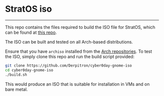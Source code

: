 # StratOS iso
---
This repo contains the files required to build the ISO file for StratOS, which can be found at [this repo](https://github.com/StratOS-Linux/StratOS-iso).

The ISO can be built and tested on all Arch-based distributions. 

Ensure that you have `archiso` installed from the [Arch repositories](https://archlinux.org/packages/extra/any/archiso/).
To test the ISO, simply clone this repo and run the build script provided:

```bash
git clone https://github.com/Derpitron/cyber0day-gnome-iso
cd cyber0day-gnome-iso
./build.sh
```

This would produce an ISO that is suitable for installation in VMs and on bare metal.
